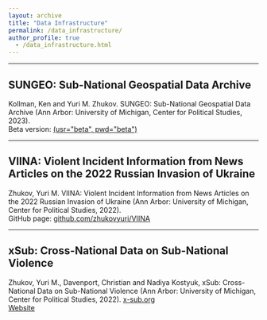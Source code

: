 ```yaml
---
layout: archive
title: "Data Infrastructure"
permalink: /data_infrastructure/
author_profile: true
  - /data_infrastructure.html
---
```


---
## SUNGEO: Sub-National Geospatial Data Archive
Kollman, Ken and Yuri M. Zhukov. SUNGEO: Sub-National Geospatial Data Archive (Ann Arbor: University of Michigan, Center for Political Studies, 2023).
<br/>
Beta version: <a href="https://beta.sungeo.org">(usr="beta", pwd="beta")</a>
<br/>

---
## VIINA: Violent Incident Information from News Articles on the 2022 Russian Invasion of Ukraine
Zhukov, Yuri M. VIINA: Violent Incident Information from News Articles on the 2022 Russian Invasion of Ukraine (Ann Arbor: University of Michigan, Center for Political Studies, 2022). 
<br/>
GitHub page: <a href="https://github.com/zhukovyuri/VIINA">github.com/zhukovyuri/VIINA</a>
<br/>

---
## xSub: Cross-National Data on Sub-National Violence

Zhukov, Yuri M., Davenport, Christian and Nadiya Kostyuk, xSub: Cross-National Data on Sub-National Violence (Ann Arbor: University of Michigan, Center for Political Studies, 2022). <a href="http://cross-sub.org">x-sub.org</a>
<br/>
[Website](http://cross-sub.org)
<br/>

